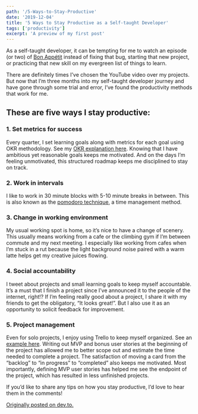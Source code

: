 ```yaml
---
path: '/5-Ways-to-Stay-Productive'
date: '2019-12-04'
title: '5 Ways to Stay Productive as a Self-taught Developer'
tags: ['productivity']
excerpt: 'A preview of my first post'
---
```


As a self-taught developer, it can be tempting for me to watch an episode (or two) of [Bon Appétit](https://www.youtube.com/user/BonAppetitDotCom) instead of fixing that bug, starting that new project, or practicing that new skill on my evergreen list of things to learn.

There are definitely times I’ve chosen the YouTube video over my projects. But now that I’m three months into my self-taught developer journey and have gone through some trial and error, I’ve found the productivity methods that work for me.

## These are five ways I stay productive:

### 1. Set metrics for success

Every quarter, I set learning goals along with metrics for each goal using OKR methodology. See my [OKR explanation here](https://github.com/sophi-li/OKRs-self-learning). Knowing that I have ambitious yet reasonable goals keeps me motivated. And on the days I’m feeling unmotivated, this structured roadmap keeps me disciplined to stay on track.

### 2. Work in intervals

I like to work in 30 minute blocks with 5-10 minute breaks in between. This is also known as the [pomodoro technique](https://en.wikipedia.org/wiki/Pomodoro_Technique), a time management method.

### 3. Change in working environment

My usual working spot is home, so it’s nice to have a change of scenery. This usually means working from a cafe or the climbing gym if I’m between commute and my next meeting. I especially like working from cafes when I’m stuck in a rut because the light background noise paired with a warm latte helps get my creative juices flowing.

### 4. Social accountability

I tweet about projects and small learning goals to keep myself accountable. It’s a must that I finish a project since I’ve announced it to the people of the internet, right!? If I’m feeling really good about a project, I share it with my friends to get the obligatory, “It looks great!”. But I also use it as an opportunity to solicit feedback for improvement.

### 5. Project management

Even for solo projects, I enjoy using Trello to keep myself organized. See an [example here](https://trello.com/b/SzRG41aF/agile-sprint-board-recipe). Writing out MVP and bonus user stories at the beginning of the project has allowed me to better scope out and estimate the time needed to complete a project. The satisfaction of moving a card from the “backlog” to “in progress” to “completed” also keeps me motivated. Most importantly, defining MVP user stories has helped me see the endpoint of the project, which has resulted in less unfinished projects.

If you’d like to share any tips on how you stay productive, I’d love to hear them in the comments!

[Originally posted on dev.to.](https://dev.to/sophia_wyl/5-ways-to-stay-productive-as-a-self-taught-developer-efc)
